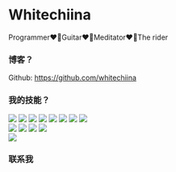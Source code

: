 <!--
 * @LastEditors: whitechiina 1293616053@qq.com
 * @LastEditTime: 2024-12-06 21:39:31
-->
# Whitechiina
Programmer❤️‍🔥Guitar❤️‍🔥Meditator❤️‍🔥The rider

### 博客？
Github: https://github.com/whitechiina

### 我的技能？

<div class="skill-wrapper">
  <img src="https://img.shields.io/badge/Html-E34F26?style=for-the-badge&logo=html5&logoColor=white"></img>
  <img src="https://img.shields.io/badge/css-1572B6?style=for-the-badge&logo=css3&logoColor=white"></img>
  <img src="https://img.shields.io/badge/sass-CC6699?style=for-the-badge&logo=sass&logoColor=white"></img>
  <img src="https://img.shields.io/badge/javascript-F7DF1E?style=for-the-badge&logo=javascript&logoColor=white"></img>
  <img src="https://img.shields.io/badge/typescript-3178C6?style=for-the-badge&logo=typescript&logoColor=white"></img>
  <img src="https://img.shields.io/badge/Vue-4FC08D?style=for-the-badge&logo=vuedotjs&logoColor=white"></img>
  <img src="https://img.shields.io/badge/react-61DAFB?style=for-the-badge&logo=react&logoColor=white"></img>
  <img src="https://img.shields.io/badge/node-339933?style=for-the-badge&logo=nodedotjs&logoColor=white"></img>
</div>
<div class="skill-wrapper">
  <img src="https://img.shields.io/badge/nuxt-00DC82?style=for-the-badge&logo=nuxtdotjs&logoColor=white"></img>
  <img src="https://img.shields.io/badge/vite-646CFF?style=for-the-badge&logo=vite&logoColor=white"></img>
  <img src="https://img.shields.io/badge/vitest-6E9F18?style=for-the-badge&logo=vitest&logoColor=white"></img>
  <img src="https://img.shields.io/badge/tailwind-06B6D4?style=for-the-badge&logo=tailwindcss&logoColor=white"></img>
</div>
<div class="skill-wrapper">
  <img src="https://img.shields.io/badge/git-F05032?style=for-the-badge&logo=git&logoColor=white"></img>
</div>

### 联系我